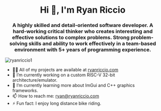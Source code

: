 <h1 align="center">Hi 👋, I'm Ryan Riccio</h1>
<h3 align="center">A highly skilled and detail-oriented software developer. A hard-working critical thinker who creates
interesting and effective solutions to complex problems. Strong problem-solving skills and ability to
work effectively in a team-based environment with 5+ years of programming experience.</h3>

<p align="left"> <img src="https://komarev.com/ghpvc/?username=ryanriccio1&label=Profile%20views&color=0e75b6&style=flat" alt="ryanriccio1" /> </p>

- 👨‍💻 All of my projects are available at [ryanriccio.com](https://ryanriccio.com)
- 🔭 I’m currently working on a custom RISC-V 32-bit architecture/emulator.
- 🌱 I’m currently learning more about ImGui and C++ graphics frameworks.
- 📫 How to reach me: ryan@ryanriccio.com
- ⚡ Fun fact: I enjoy long distance bike riding.
